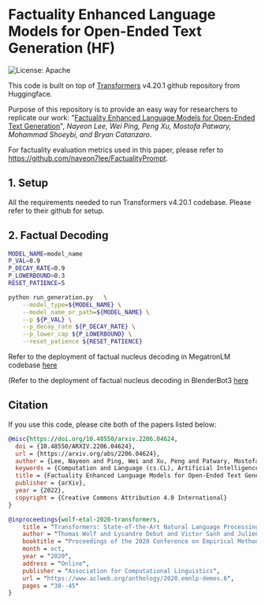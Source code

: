 # Factuality Enhanced Language Models for Open-Ended Text Generation (HF)
![License: Apache](https://img.shields.io/badge/License-Apache2.0-yellow.svg) 

This code is built on top of [Transformers](https://github.com/huggingface/transformers) v4.20.1 github repository from Huggingface. 

Purpose of this repository is to provide an easy way for researchers to replicate our work:
"[Factuality Enhanced Language Models for Open-Ended Text Generation](https://arxiv.org/pdf/2206.04624.pdf)", _Nayeon Lee, Wei Ping, Peng Xu, Mostofa Patwary, Mohammad Shoeybi, and Bryan Catanzaro_. 

For factuality evaluation metrics used in this paper, please refer to <https://github.com/nayeon7lee/FactualityPrompt>.

## 1. Setup
All the requirements needed to run Transformers v4.20.1 codebase. Please refer to their github for setup.

## 2. Factual Decoding

```sh
MODEL_NAME=model_name
P_VAL=0.9
P_DECAY_RATE=0.9
P_LOWERBOUND=0.3
RESET_PATIENCE=5

python run_generation.py   \
    --model_type=${MODEL_NAME} \
    --model_name_or_path=${MODEL_NAME} \
    --p ${P_VAL} \
    --p_decay_rate ${P_DECAY_RATE} \
    --p_lower_cap ${P_LOWERBOUND} \
    --reset_patience ${RESET_PATIENCE}
```

Refer to the deployment of factual nucleus decoding in MegatronLM codebase [here](https://github.com/NVIDIA/Megatron-LM/blob/main/megatron/text_generation/generation.py#L207)

(Refer to the deployment of factual nucleus decoding in BlenderBot3 [here](https://github.com/facebookresearch/ParlAI/blob/main/parlai/core/torch_generator_agent.py)


## Citation
If you use this code, please cite both of the papers listed below:

```bibtex
@misc{https://doi.org/10.48550/arxiv.2206.04624,
  doi = {10.48550/ARXIV.2206.04624},
  url = {https://arxiv.org/abs/2206.04624},
  author = {Lee, Nayeon and Ping, Wei and Xu, Peng and Patwary, Mostofa and Shoeybi, Mohammad and Catanzaro, Bryan},
  keywords = {Computation and Language (cs.CL), Artificial Intelligence (cs.AI), Computers and Society (cs.CY), Machine Learning (cs.LG), FOS: Computer and information sciences, FOS: Computer and information sciences},
  title = {Factuality Enhanced Language Models for Open-Ended Text Generation},
  publisher = {arXiv},
  year = {2022},  
  copyright = {Creative Commons Attribution 4.0 International}
}
```


```bibtex
@inproceedings{wolf-etal-2020-transformers,
    title = "Transformers: State-of-the-Art Natural Language Processing",
    author = "Thomas Wolf and Lysandre Debut and Victor Sanh and Julien Chaumond and Clement Delangue and Anthony Moi and Pierric Cistac and Tim Rault and Rémi Louf and Morgan Funtowicz and Joe Davison and Sam Shleifer and Patrick von Platen and Clara Ma and Yacine Jernite and Julien Plu and Canwen Xu and Teven Le Scao and Sylvain Gugger and Mariama Drame and Quentin Lhoest and Alexander M. Rush",
    booktitle = "Proceedings of the 2020 Conference on Empirical Methods in Natural Language Processing: System Demonstrations",
    month = oct,
    year = "2020",
    address = "Online",
    publisher = "Association for Computational Linguistics",
    url = "https://www.aclweb.org/anthology/2020.emnlp-demos.6",
    pages = "38--45"
}
```
